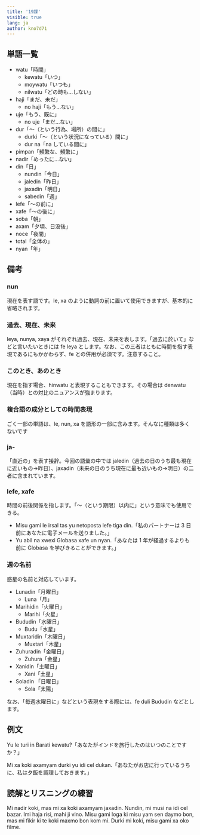 ```yaml
---
title: '19課'
visible: true
lang: ja
author: kno7d71
---
```


## 単語一覧

- watu「時間」
	- kewatu「いつ」
	- moywatu「いつも」
	- nilwatu「どの時も…しない」
- haji「まだ、未だ」
	- no haji「もう…ない」
- uje「もう、既に」
	- no uje「まだ…ない」
- dur「〜（という行為、場所）の間に」
	- durki「〜（という状況になっている）間に」
	- dur na「na している間に」
- pimpan「頻繁な、頻繁に」
- nadir「めったに…ない」
- din「日」
	- nundin「今日」
	- jaledin「昨日」
	- jaxadin「明日」
	- sabedin「週」
- lefe「〜の前に」
- xafe「〜の後に」
- soba「朝」
- axam「夕頃、日没後」
- noce「夜間」
- total「全体の」
- nyan「年」

## 備考

### nun

現在を表す語です。le, xa のように動詞の前に置いて使用できますが、基本的に省略されます。

### 過去、現在、未来

leya, nunya, xaya がそれぞれ過去、現在、未来を表します。「過去に於いて」などと言いたいときには fe leya とします。なお、この三者はともに時間を指す表現であるにもかかわらず、fe との併用が必須です。注意すること。

### このとき、あのとき

現在を指す場合、hinwatu と表現することもできます。その場合は denwatu （当時）との対比のニュアンスが強まります。

### 複合語の成分としての時間表現

ごく一部の単語は、le, nun, xa を語形の一部に含みます。そんなに種類は多くないです

### ja-

「直近の」を表す接辞。今回の語彙の中では jaledin（過去の日のうち最も現在に近いもの→昨日）、jaxadin（未来の日のうち現在に最も近いもの→明日）の二者に含まれています。

### lefe, xafe

時間の前後関係を指します。「〜（という期限）以内に」という意味でも使用できる。

- Misu gami le irsal tas yu netoposta lefe tiga din.「私のパートナーは 3 日前にあなたに電子メールを送りました。」
- Yu abil na xwexi Globasa xafe un nyan.「あなたは 1 年が経過するよりも前に Globasa を学びきることができます。」

### 週の名前

惑星の名前と対応しています。

- Lunadin「月曜日」
	- Luna「月」
- Marihidin「火曜日」 
	- Marihi「火星」
- Bududin「水曜日」
	- Budu「水星」
- Muxtaridin「木曜日」
	- Muxtari「木星」
- Zuhuradin「金曜日」
	- Zuhura「金星」
- Xanidin「土曜日」 
	- Xani「土星」
- Soladin 「日曜日」
	- Sola「太陽」

なお、「毎週水曜日に」などという表現をする際には、fe duli Bududin などとします。

## 例文

Yu le turi in Barati kewatu?「あなたがインドを旅行したのはいつのことですか？」

Mi xa koki axamyam durki yu idi cel dukan.「あなたがお店に行っているうちに、私は夕飯を調理しておきます。」

## 読解とリスニングの練習

Mi nadir koki, mas mi xa koki axamyam jaxadin. Nundin, mi musi na idi cel bazar. Imi haja risi, mahi ji vino. Misu gami loga ki misu yam sen daymo bon, mas mi fikir ki te koki maxmo bon kom mi. Durki mi koki, misu gami xa oko filme. 
